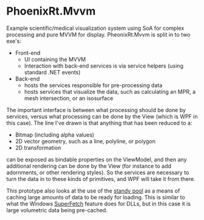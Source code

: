 # PhoenixRt.Mvvm
Example scientific/medical visualization system using SoA for complex processing and pure MVVM for display.  PheonixRt.Mvvm is split in to two exe's:

* Front-end
  * UI containing the MVVM
  * Interaction with back-end services is via service helpers (using standard .NET events)
* Back-end
  * hosts the services responsible for pre-processing data
  * hosts services that visualize the data, such as calculating an MPR, a mesh intersection, or an isosurface

The important interface is between what processing should be done by services, versus what processing can be done by the View (which is WPF in this case).  The line I've drawn is that anything that has been reduced to a:

* Bitmap (including alpha values)
* 2D vector geometry, such as a line, polyline, or polygon
* 2D transformation

can be exposed as bindable properties on the ViewModel, and then any additional rendering can be done by the View (for instance to add adornments, or other rendering styles).  So the services are necessary to turn the data in to these kinds of primitives, and WPF will take it from there.

This prototype also looks at the use of the [standy pool](http://blogs.msdn.com/b/tims/archive/2010/10/29/pdc10-mysteries-of-windows-memory-management-revealed-part-two.aspx) as a means of caching large amounts of data to be ready for loading.  This is similar to what the Windows [SuperFetch](https://en.wikipedia.org/wiki/Windows_Vista_I/O_technologies#SuperFetch) feature does for DLLs, but in this case it is large volumetric data being pre-cached.
